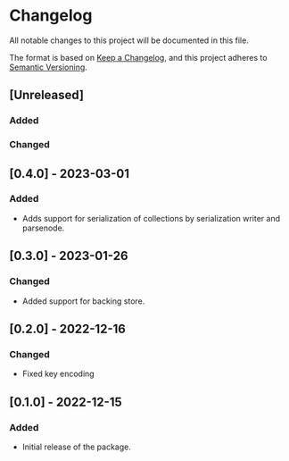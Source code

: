# Changelog

All notable changes to this project will be documented in this file.

The format is based on [Keep a Changelog](https://keepachangelog.com/en/1.0.0/),
and this project adheres to [Semantic Versioning](https://semver.org/spec/v2.0.0.html).

## [Unreleased]

### Added

### Changed

## [0.4.0] - 2023-03-01

### Added

- Adds support for serialization of collections by serialization writer and parsenode.

## [0.3.0] - 2023-01-26

### Changed

- Added support for backing store.

## [0.2.0] - 2022-12-16

### Changed

- Fixed key encoding

## [0.1.0] - 2022-12-15

### Added

- Initial release of the package.
